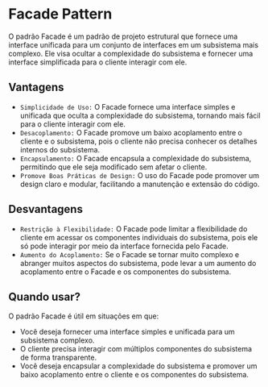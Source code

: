 # Facade Pattern

O padrão Facade é um padrão de projeto estrutural que fornece uma interface unificada para um conjunto de interfaces em um subsistema mais complexo. Ele visa ocultar a complexidade do subsistema e fornecer uma interface simplificada para o cliente interagir com ele.

## Vantagens
- `Simplicidade de Uso:` O Facade fornece uma interface simples e unificada que oculta a complexidade do subsistema, tornando mais fácil para o cliente interagir com ele.
- `Desacoplamento:` O Facade promove um baixo acoplamento entre o cliente e o subsistema, pois o cliente não precisa conhecer os detalhes internos do subsistema.
- `Encapsulamento:` O Facade encapsula a complexidade do subsistema, permitindo que ele seja modificado sem afetar o cliente.
- `Promove Boas Práticas de Design:` O uso do Facade pode promover um design claro e modular, facilitando a manutenção e extensão do código.

## Desvantagens
- `Restrição à Flexibilidade:` O Facade pode limitar a flexibilidade do cliente em acessar os componentes individuais do subsistema, pois ele só pode interagir por meio da interface fornecida pelo Facade.
- `Aumento do Acoplamento:` Se o Facade se tornar muito complexo e abranger muitos aspectos do subsistema, pode levar a um aumento do acoplamento entre o Facade e os componentes do subsistema.

## Quando usar?
O padrão Facade é útil em situações em que:
- Você deseja fornecer uma interface simples e unificada para um subsistema complexo.
- O cliente precisa interagir com múltiplos componentes do subsistema de forma transparente.
- Você deseja encapsular a complexidade do subsistema e promover um baixo acoplamento entre o cliente e os componentes do subsistema.